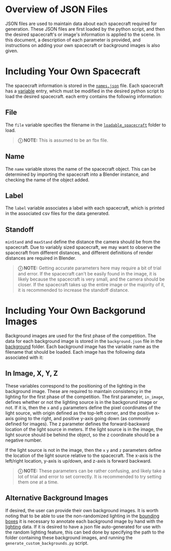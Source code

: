 # Overview of JSON Files
JSON files are used to maintain data about each spacecraft required for generation. These JSON files are first loaded by the python script, and then the desired spacecraft's or image's information is applied to the scene. In this document, a description of each parameter is provided, and instructions on adding your own spacecraft or background images is also given.

# Including Your Own Spacecraft
The spacecraft information is stored in the [`names.json`](https://gitlab-fsl.jsc.nasa.gov/stefan.d.caldararu/synthetic-imagery/-/blob/main/data/loadable_spacecraft/names.json?ref_type=heads) file. Each spacecraft has a [variable](https://gitlab-fsl.jsc.nasa.gov/stefan.d.caldararu/synthetic-imagery/-/blob/main/data/loadable_spacecraft/names.json?ref_type=heads#L2) entry, which must be modified in the desired python script to load the desired spacecraft. each entry contains the following information:
## File
The `file` variable specifies the filename in the [`loadable_spacecraft`](https://gitlab-fsl.jsc.nasa.gov/stefan.d.caldararu/synthetic-imagery/-/tree/main/data/loadable_spacecraft?ref_type=heads) folder to load.
> **&#9432; NOTE:**
> This is assumed to be an fbx file. 

## Name
The `name` variable stores the name of the spacecraft object. This can be determined by importing the spacecraft into a Blender instance, and checking the name of the object added. 

## Label
The `label` variable associates a label with each spacecraft, which is printed in the associated csv files for the data generated.

## Standoff
`minStand` and `maxStand` define the distance the camera should be from the spacecraft. Due to variably sized spacecraft, we may want to observe the spacecraft from different distances, and different definitions of render distances are required in Blender.
> **&#9432; NOTE:**
> Getting accurate parameters here may require a bit of trial and error. If the spacecraft can't be easily found in the image, it is likely because the spacecraft is very small, and the camera should be closer. If the spacecraft takes up the entire image or the majority of it, it is recommended to increase the standoff distance.

# Including Your Own Backgorund Images
Background images are used for the first phase of the competition. The data for each background image is stored in the `background.json` file in the [background](https://gitlab-fsl.jsc.nasa.gov/stefan.d.caldararu/synthetic-imagery/-/tree/main/data/background?ref_type=heads) folder. Each background image has the variable name as the filename that should be loaded. Each image has the following data associated with it:

## In Image, X, Y, Z
These variables correspond to the positioning of the lighting in the background image. These are required to maintain consistency in the lighting for the first phase of the competition. The first parameter, `in_image`, defines whether or not the lighting source is in the backgorund image or not. If it is, then the `x` and `y` parameters define the pixel coordinates of the light source, with origin defined as the top-left corner, and the positive x-axis going to the right, and positive y-axis going down (as commonly defined for images). The z parameter defines the forward-backward location of the light source in meters. If the light source is in the image, the light source should be behind the object, so the z coordinate should be a negative number.

If the light source is not in the image, then the `x` `y` and `z` parameters define the location of the light source relative to the spacecraft. The x-axis is the left/right location, y-axis is up/down, and z-axis is forward backward.
> **&#9432; NOTE:**
> These parameters can be rather confusing, and likely take a lot of trial and error to set correctly. It is recommended to try setting them one at a time.

## Alternative Background Images
If desired, the user can provide their own background images. It is worth noting that to be able to use the non-randomized lighting in the [bounding boxes](https://gitlab-fsl.jsc.nasa.gov/stefan.d.caldararu/synthetic-imagery/-/blob/main/bounding-box/README.md?ref_type=heads) it is necessary to annotate each background image by hand with the [lighting](https://gitlab-fsl.jsc.nasa.gov/stefan.d.caldararu/synthetic-imagery/-/blob/main/data/README.md?ref_type=heads#in-image-x-y-z) data. If it is desired to have a json file auto-generated for use with the random lighting feature, this can bed done by specifying the path to the folder containing these background images, and running the `generate_custom_backgrounds.py` script.